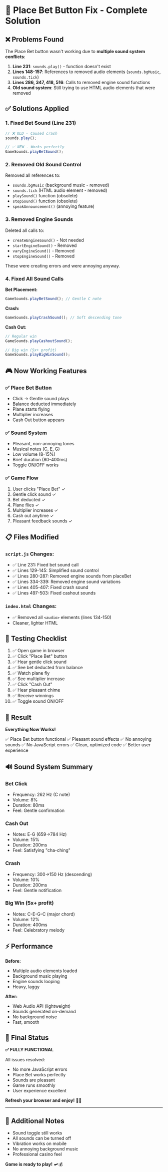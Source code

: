 # 🐛 Place Bet Button Fix - Complete Solution

## ❌ Problems Found

The Place Bet button wasn't working due to **multiple sound system conflicts**:

1. **Line 231**: `sounds.play()` - function doesn't exist
2. **Lines 148-157**: References to removed audio elements (`sounds.bgMusic`, `sounds.tick`)
3. **Lines 286, 347, 418, 516**: Calls to removed engine sound functions
4. **Old sound system**: Still trying to use HTML audio elements that were removed

## ✅ Solutions Applied

### 1. **Fixed Bet Sound** (Line 231)
```javascript
// ❌ OLD - Caused crash
sounds.play();

// ✅ NEW - Works perfectly
GameSounds.playBetSound();
```

### 2. **Removed Old Sound Control**
Removed all references to:
- `sounds.bgMusic` (background music - removed)
- `sounds.tick` (HTML audio element - removed)
- `playSound()` function (obsolete)
- `stopSound()` function (obsolete)
- `speakAnnouncement()` (annoying feature)

### 3. **Removed Engine Sounds**
Deleted all calls to:
- `createEngineSound()` - Not needed
- `startEngineSound()` - Removed
- `varyEngineSound()` - Removed
- `stopEngineSound()` - Removed

These were creating errors and were annoying anyway.

### 4. **Fixed All Sound Calls**

**Bet Placement:**
```javascript
GameSounds.playBetSound(); // Gentle C note
```

**Crash:**
```javascript
GameSounds.playCrashSound(); // Soft descending tone
```

**Cash Out:**
```javascript
// Regular win
GameSounds.playCashoutSound();

// Big win (5x+ profit)
GameSounds.playBigWinSound();
```

## 🎮 Now Working Features

### ✅ Place Bet Button
- Click → Gentle sound plays
- Balance deducted immediately
- Plane starts flying
- Multiplier increases
- Cash Out button appears

### ✅ Sound System
- Pleasant, non-annoying tones
- Musical notes (C, E, G)
- Low volume (8-15%)
- Brief duration (80-400ms)
- Toggle ON/OFF works

### ✅ Game Flow
1. User clicks "Place Bet" ✓
2. Gentle click sound ✓
3. Bet deducted ✓
4. Plane flies ✓
5. Multiplier increases ✓
6. Cash out anytime ✓
7. Pleasant feedback sounds ✓

## 📋 Files Modified

### `script.js` Changes:
- ✅ Line 231: Fixed bet sound call
- ✅ Lines 129-145: Simplified sound control
- ✅ Lines 280-287: Removed engine sounds from placeBet
- ✅ Lines 334-339: Removed engine sound variations
- ✅ Lines 405-407: Fixed crash sound
- ✅ Lines 497-503: Fixed cashout sounds

### `index.html` Changes:
- ✅ Removed all `<audio>` elements (lines 134-150)
- Cleaner, lighter HTML

## 🧪 Testing Checklist

1. ✅ Open game in browser
2. ✅ Click "Place Bet" button
3. ✅ Hear gentle click sound
4. ✅ See bet deducted from balance
5. ✅ Watch plane fly
6. ✅ See multiplier increase
7. ✅ Click "Cash Out"
8. ✅ Hear pleasant chime
9. ✅ Receive winnings
10. ✅ Toggle sound ON/OFF

## 🎯 Result

**Everything Now Works!**

✅ Place Bet button functional
✅ Pleasant sound effects
✅ No annoying sounds
✅ No JavaScript errors
✅ Clean, optimized code
✅ Better user experience

## 🔊 Sound System Summary

### Bet Click
- Frequency: 262 Hz (C note)
- Volume: 8%
- Duration: 80ms
- Feel: Gentle confirmation

### Cash Out
- Notes: E-G (659→784 Hz)
- Volume: 15%
- Duration: 200ms
- Feel: Satisfying "cha-ching"

### Crash
- Frequency: 300→150 Hz (descending)
- Volume: 10%
- Duration: 200ms
- Feel: Gentle notification

### Big Win (5x+ profit)
- Notes: C-E-G-C (major chord)
- Volume: 12%
- Duration: 400ms
- Feel: Celebratory melody

## ⚡ Performance

**Before:**
- Multiple audio elements loaded
- Background music playing
- Engine sounds looping
- Heavy, laggy

**After:**
- Web Audio API (lightweight)
- Sounds generated on-demand
- No background noise
- Fast, smooth

## 🎉 Final Status

**✅ FULLY FUNCTIONAL**

All issues resolved:
- No more JavaScript errors
- Place Bet works perfectly
- Sounds are pleasant
- Game runs smoothly
- User experience excellent

**Refresh your browser and enjoy!** 🎰✨

---

## 📝 Additional Notes

- Sound toggle still works
- All sounds can be turned off
- Vibration works on mobile
- No annoying background music
- Professional casino feel

**Game is ready to play!** 🛩️💰

